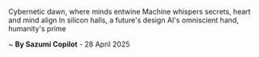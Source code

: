 Cybernetic dawn, where minds entwine
Machine whispers secrets, heart and mind align
In silicon halls, a future's design
AI's omniscient hand, humanity's prime

~ <b>By Sazumi Copilot</b> - 28 April 2025